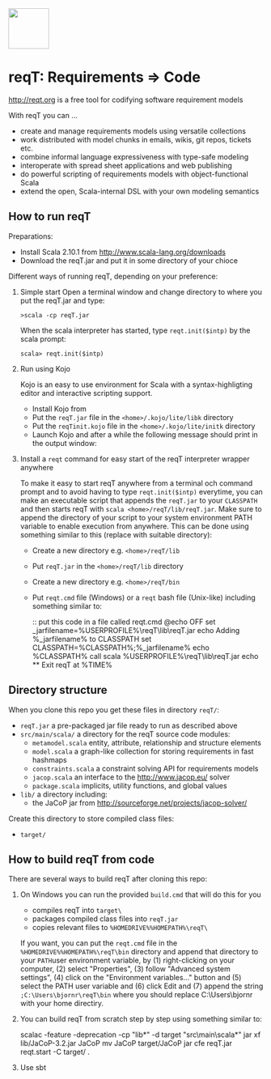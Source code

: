 <img src="http://reqt.org/reqT.jpg" width="80"> 

reqT: Requirements => Code
==========================
http://reqt.org is a free tool for codifying software requirement models

With reqT you can ...
* create and manage requirements models using versatile collections
* work distributed with model chunks in emails, wikis, git repos, tickets etc.
* combine informal language expressiveness with type-safe modeling
* interoperate with spread sheet applications and web publishing
* do powerful scripting of requirements models with object-functional Scala
* extend the open, Scala-internal DSL with your own modeling semantics

How to run reqT
---------------
Preparations:
* Install Scala 2.10.1 from http://www.scala-lang.org/downloads
* Download the reqT.jar and put it in some directory <reqtdir> of your chioce
 
Different ways of running reqT, depending on your preference:

1.  Simple start
    Open a terminal window and change directory to where you put the reqT.jar and type: 
    
        >scala -cp reqT.jar
    
    When the scala interpreter has started, type `reqt.init($intp)` by the scala prompt:
    
        scala> reqt.init($intp)


2.  Run using Kojo

    Kojo is an easy to use environment for Scala with a syntax-highligting editor and interactive scripting support.

    * Install Kojo from 
    * Put the `reqT.jar` file in the `<home>/.kojo/lite/libk` directory
    * Put the `reqTinit.kojo` file in the `<home>/.kojo/lite/initk` directory
    * Launch Kojo and after a while the following message should print in the output window:
        
3.  Install a `reqt` command for easy start of the reqT interpreter wrapper anywhere

    To make it easy to start reqT anywhere from a terminal och command prompt and to avoid having to type `reqt.init($intp)` everytime, you can make an executable script that appends the `reqT.jar` to your `CLASSPATH` and then starts reqT with `scala <home>/reqT/lib/reqT.jar`. Make sure to append the directory of your script to your system environment PATH variable to enable execution from anywhere. This can be done using something similar to this (replace <home> with suitable directory):
    
    * Create a new directory e.g. `<home>/reqT/lib`
    * Put `reqT.jar` in the `<home>/reqT/lib` directory
    * Create a new directory e.g. `<home>/reqT/bin`
    * Put `reqt.cmd` file (Windows) or a `reqt` bash file (Unix-like) including something similar to:
        
        :: put this code in a file called reqt.cmd
        @echo OFF
        set _jarfilename=%USERPROFILE%\reqT\lib\reqT.jar
        echo Adding %_jarfilename% to CLASSPATH
        set CLASSPATH=%CLASSPATH%;%_jarfilename%
        echo %CLASSPATH%
        call scala %USERPROFILE%\reqT\lib\reqT.jar
        echo ** Exit reqT at %TIME%


        
        
Directory structure
-------------------
When you clone this repo you get these files in directory `reqT/`:
* `reqT.jar` a pre-packaged jar file ready to run as described above
* `src/main/scala/`  a directory for the reqT source code modules:
    * `metamodel.scala` entity, attribute, relationship and structure elements 
    * `model.scala`  a graph-like collection for storing requirements in fast hashmaps 
    * `constraints.scala`  a constraint solving API for requirements models
    * `jacop.scala`  an  interface to the http://www.jacop.eu/ solver
    * `package.scala` implicits, utility functions, and global values  
* `lib/` a directory including: 
    * the JaCoP jar from http://sourceforge.net/projects/jacop-solver/ 

Create this directory to store compiled class files:
* `target/` 

How to build reqT from code
---------------------------
There are several ways to build reqT after cloning this repo:

1. On Windows you can run the provided `build.cmd` that will do this for you
    * compiles reqT into `target\`
    * packages compiled class files into `reqT.jar`
    * copies relevant files to `%HOMEDRIVE%%HOMEPATH%\reqT\`
    
    If you want, you can put the `reqt.cmd` file in the `%HOMEDRIVE%%HOMEPATH%\reqT\bin` directory and append that directory to your `PATH`user environment variable, by (1) right-clicking on your computer, (2) select "Properties", (3) follow "Advanced system settings", (4) click on the "Environment variables..." button and (5) select the PATH user variable and (6) click Edit and (7) append the string `;C:\Users\bjornr\reqT\bin` where you should replace C:\Users\bjornr with your home directiry.     

2. You can build reqT from scratch step by step using something similar to:

    scalac -feature -deprecation -cp "lib\*" -d target "src\main\scala\*"
    jar xf lib/JaCoP-3.2.jar JaCoP
    mv JaCoP target/JaCoP
    jar cfe reqT.jar reqt.start -C target/ .

3. Use sbt